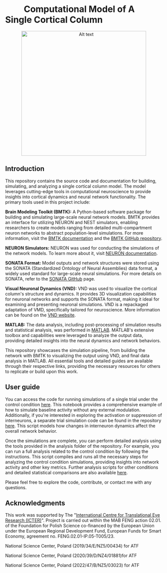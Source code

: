 

<h1>&nbsp;&nbsp;&nbsp;&nbsp;&nbsp;&nbsp;&nbsp;&nbsp;&nbsp;Computational Model of A Single Cortical Column</h1>


<p align="center">
  <img src="https://github.com/borjkhani/SCC/blob/main/Model.png" alt="Alt text" width="400"/>
</p>

## Introduction

This repository contains the source code and documentation for building, simulating, and analyzing a single cortical column model. The model leverages cutting-edge tools in computational neuroscience to provide insights into cortical dynamics and neural network functionality. The primary tools used in this project include:

__Brain Modeling Toolkit (BMTK):__ A Python-based software package for building and simulating large-scale neural network models. BMTK provides an interface for utilizing NEURON and NEST simulators, enabling researchers to create models ranging from detailed multi-compartment neuron networks to abstract population-level simulations. For more information, visit the [BMTK documentation](https://alleninstitute.github.io/bmtk/) and the [BMTK GitHub repository](https://github.com/AllenInstitute/bmtk).

__NEURON Simulators:__ NEURON was used for conducting the simulations of the network models. To learn more about it, visit [NEURON documentation](https://nrn.readthedocs.io/en/8.2.6/).

__SONATA Format:__ Model outputs and network structures were stored using the SONATA (Standardized Ontology of Neural Assemblies) data format, a widely used standard for large-scale neural simulations. For more details on SONATA, refer to the [SONATA GitHub](https://github.com/AllenInstitute/sonata) page.

__Visual Neuronal Dynamics (VND):__ VND was used to visualize the cortical column's structure and dynamics. It provides 3D visualization capabilities for neuronal networks and supports the SONATA format, making it ideal for examining and presenting neuronal simulations. VND is a repackaged adaptation of VMD, specifically tailored for neuroscience. More information can be found on the [VND website](https://www.ks.uiuc.edu/Research/vnd/).

__MATLAB:__ The data analysis, including post-processing of simulation results and statistical analysis, was performed in [MATLAB](https://www.mathworks.com/). MATLAB's extensive toolbox and capabilities were leveraged to analyze the output data, providing detailed insights into the neural dynamics and network behaviors.

This repository showcases the simulation pipeline, from building the network with BMTK to visualizing the output using VND, and final data analysis in MATLAB. All essential tools and detailed guides are available through their respective links, providing the necessary resources for others to replicate or build upon this work.

## User guide 
You can access the code for running simulations of a single trial under the control condition [here](https://github.com/borjkhani/SCC_PCB/tree/main/Model/Control/FT1.ipynb). This notebook provides a comprehensive example of how to simulate baseline activity without any external modulation. Additionally, if you're interested in exploring the activation or suppression of interneurons, a separate trial simulation code can be found in the repository [here](https://github.com/borjkhani/SCC_PCB/tree/main/Model). This script models how changes in interneuron dynamics affect the overall network behavior.

Once the simulations are complete, you can perform detailed analysis using the tools provided in the analysis folder of the repository. For example, you can run a full analysis related to the control condition by following the instructions. This script compiles and runs all the necessary steps for analyzing the control condition simulations, providing insights into network activity and other key metrics. Further analysis scripts for other conditions and detailed statistical comparisons are also available [here](https://github.com/borjkhani/SCC_PCB/blob/main/Analysis/Control%20Analysis/Run_All.m).

Please feel free to explore the code, contribute, or contact me with any questions. 

## Acknowledgments
This work was supported by The "[International Centre for Translational Eye Research (ICTER)](https://icter.pl/)". Project is carried out within the MAB FENG action 02.01. of the Foundation for Polish Science co-financed by the European Union under the European Regional Development Fund, European Funds for Smart Economy, agreement no. FENG.02.01-IP.05-T005/23.

National Science Center, Poland (2019/34/E/NZ5/00434) for ATF

National Science Center, Poland (2020/39/D/NZ4/01881)for ATF

National Science Center, Poland (2022/47/B/NZ5/03023) for ATF




